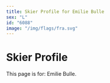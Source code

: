 ```yaml
---
title: Skier Profile for Emilie Bulle
sex: "L"
id: "6088"
image: "/img/flags/fra.svg" 
---
```


# Skier Profile

This page is for: Emilie Bulle.
    